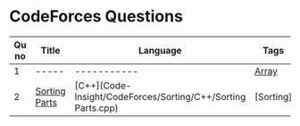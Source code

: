 
# CodeForces Questions

| Qu no | Title       |  Language   | Tags |      | Time   | Space  | Difficulty  |     | Approach    | 
| --    | ----------- | ----------- | ---  | ---- | -----  |  ---   | ----------- | --- | ----------- |
| 1     | -----       | ----------- | [Array](./Arrays/Arrays_README.md) |
| 2     | [Sorting Parts](https://codeforces.com/contest/1637/problem/A)| [C++](Code-Insight/CodeForces/Sorting/C++/Sorting Parts.cpp)| [Sorting] |
